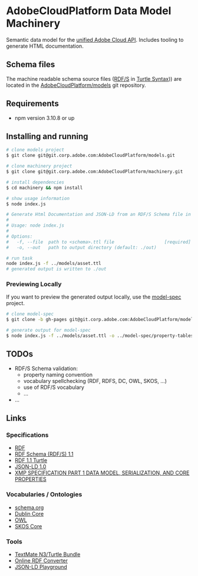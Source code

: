 # AdobeCloudPlatform Data Model Machinery

Semantic data model for the [unified Adobe Cloud API](https://wiki.corp.adobe.com/display/ctooperations/Content+and+Data+Workstream). Includes tooling to generate HTML documentation.

## Schema files

The machine readable schema source files ([RDF/S](https://www.w3.org/TR/rdf-schema/) in [Turtle Syntax](https://www.w3.org/TR/turtle/))) are located in the [AdobeCloudPlatform/models](https://git.corp.adobe.com/AdobeCloudPlatform/models) git repository.

## Requirements

- npm version 3.10.8 or up

## Installing and running

```bash
# clone models project
$ git clone git@git.corp.adobe.com:AdobeCloudPlatform/models.git

# clone machinery project
$ git clone git@git.corp.adobe.com:AdobeCloudPlatform/machinery.git

# install dependencies
$ cd machinery && npm install

# show usage information
$ node index.js

# Generate Html Documentation and JSON-LD from an RDF/S Schema file in Turtle Syntax.
#
# Usage: node index.js
#
# Options:
#   -f, --file  path to <schema>.ttl file                   [required]
#   -o, --out   path to output directory (default: ./out)

# run task
node index.js -f ../models/asset.ttl 
# generated output is written to ./out
```

### Previewing Locally

If you want to preview the generated output locally, use the [model-spec](https://git.corp.adobe.com/AdobeCloudPlatform/model-spec) project.

```bash
# clone model-spec
$ git clone -b gh-pages git@git.corp.adobe.com:AdobeCloudPlatform/model-spec.git

# generate output for model-spec
$ node index.js -f ../models/asset.ttl -o ../model-spec/property-tables
```

## TODOs

* RDF/S Schema validation:
  * property naming convention
  * vocabulary spellchecking (RDF, RDFS, DC, OWL, SKOS, ...) 
  * use of RDF/S vocabulary
  * ...
* ...

## Links

### Specifications

* [RDF](https://www.w3.org/RDF/)
* [RDF Schema (RDF/S) 1.1](https://www.w3.org/TR/rdf-schema/)
* [RDF 1.1 Turtle](https://www.w3.org/TR/turtle/)
* [JSON-LD 1.0](https://www.w3.org/TR/json-ld/)
* [XMP SPECIFICATION PART 1 DATA MODEL, SERIALIZATION, AND CORE PROPERTIES](http://wwwimages.adobe.com/content/dam/Adobe/en/devnet/xmp/pdfs/XMP%20SDK%20Release%20cc-2014-12/XMPSpecificationPart1.pdf)

### Vocabularies / Ontologies

* [schema.org](http://schema.org)
* [Dublin Core](http://dublincore.org/)
* [OWL](http://www.w3.org/TR/2009/REC-owl2-overview-20091027/)
* [SKOS Core](http://www.w3.org/TR/2009/REC-skos-reference-20090818/)

### Tools

* [TextMate N3/Turtle Bundle](https://github.com/peta/turtle.tmbundle)
* [Online RDF Converter](http://www.easyrdf.org/converter)
* [JSON-LD Playground](http://json-ld.org/playground/)
